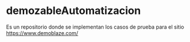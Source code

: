 # demozableAutomatizacion
Es un repositorio donde se implementan los casos de prueba para el sitio https://www.demoblaze.com/
